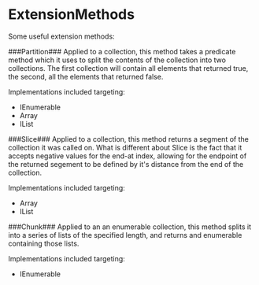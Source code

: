 ExtensionMethods
================

Some useful extension methods:

###Partition###
Applied to a collection, this method takes a predicate method which it uses to split the contents of the collection into two collections. The first collection will contain all elements that returned true, the second, all the elements that returned false.

Implementations included targeting:
* IEnumerable 
* Array
* IList

###Slice###
Applied to a collection, this method returns a segment of the collection it was called on. What is different about Slice is the fact that it accepts negative values for the end-at index, allowing for the endpoint of the returned segement to be defined by it's distance from the end of the collection.

Implementations included targeting:
* Array
* IList


###Chunk###
Applied to an an enumerable collection, this method splits it into a series of lists of the specified length, and returns and enumerable containing those lists.

Implementations included targeting:
* IEnumerable

